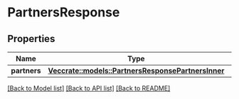 # PartnersResponse

## Properties

Name | Type | Description | Notes
------------ | ------------- | ------------- | -------------
**partners** | [**Vec<crate::models::PartnersResponsePartnersInner>**](partnersResponse_partners_inner.md) |  | 

[[Back to Model list]](../README.md#documentation-for-models) [[Back to API list]](../README.md#documentation-for-api-endpoints) [[Back to README]](../README.md)


